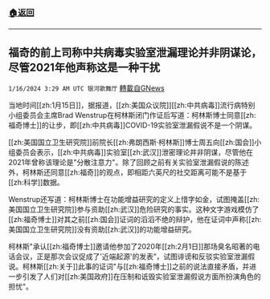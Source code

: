 ###  [:house:返回](README.md)
---


## 福奇的前上司称中共病毒实验室泄漏理论并非阴谋论，尽管2021年他声称这是一种干扰
`1/16/2024 3:29 AM UTC 银河歌舞厅` [轉載自GNews](https://gnews.org/articles/2223081)

当地时间[[zh:1月15日]]，据报道，[[zh:美国众议院]][[zh:中共病毒]]流行病特别小组委员会主席Brad Wenstrup在柯林斯闭门作证后写道：柯林斯博士同意[[zh:福奇博士]]的让步，即[[zh:中共病毒]]COVID-19实验室泄漏假说不是一个阴谋。

[[zh:美国国立卫生研究院]]前院长[[zh:弗朗西斯·柯林斯]]博士周五向[[zh:国会]]小组委员会表示，[[zh:中共病毒]]实验室[[zh:武汉]]泄密理论并非阴谋，尽管他在2021年曾称该理论是"分散注意力"。除了回顾之前有关实验室泄漏假说的陈述外，柯林斯还同意[[zh:福奇]]的观点，即相距六英尺的社交距离可能不是基于[[zh:科学]]数据。

Wenstrup还写道：柯林斯博士在功能增益研究的定义上惜字如金，试图掩盖[[zh:美国国立卫生研究院]]参与资助[[zh:武汉]]危险研究的事实。这种文字游戏模仿了[[zh:福奇博士]]对其之前[[zh:国会]]证词的滔滔不绝的辩护，他在证词中声称[[zh:美国国立卫生研究院]]没有资助[[zh:武汉]]的功能增益研究。

柯林斯"承认[[zh:福奇博士]]邀请他参加了2020年[[zh:2月1日]]那场臭名昭著的电话会议，正是那次会议促成了'近端起源'的发表”，试图诽谤和反驳实验室泄漏假说。柯林斯[[zh:关于]]此事的证词"与[[zh:福奇博士]]之前的说法直接矛盾，并进一步引发了人们对[[zh:美国政府]]在压制和诋毁实验室泄漏假说方面所扮演角色的担忧"。
